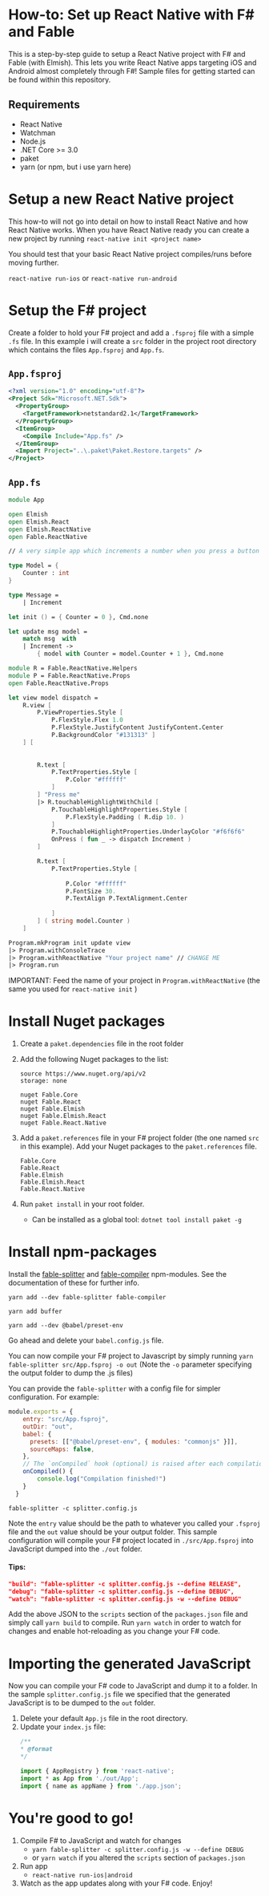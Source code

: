 # How-to: Set up React Native with F# and Fable

This is a step-by-step guide to setup a React Native project with F# and Fable (with Elmish). This lets you write React Native apps targeting iOS and Android almost completely through F#! Sample files for getting started can be found within this repository.

## Requirements
- React Native
- Watchman
- Node.js
- .NET Core >= 3.0
- paket
- yarn (or npm, but i use yarn here)

# Setup a new React Native project

This how-to will not go into detail on how to install React Native and how React Native works. When you have React Native ready you can create a new project by running `react-native init <project name>`

You should test that your basic React Native project compiles/runs before moving further.

`react-native run-ios` or `react-native run-android`

# Setup the F# project
Create a folder to hold your F# project and add a `.fsproj` file with a simple `.fs` file. In this example i will create a `src` folder in the project root directory which contains the files `App.fsproj` and `App.fs`.

## `App.fsproj`
```xml
<?xml version="1.0" encoding="utf-8"?>
<Project Sdk="Microsoft.NET.Sdk">
  <PropertyGroup>
    <TargetFramework>netstandard2.1</TargetFramework>
  </PropertyGroup>
  <ItemGroup>
    <Compile Include="App.fs" />
  </ItemGroup>
  <Import Project="..\.paket\Paket.Restore.targets" />
</Project>
```

## `App.fs`
```fsharp
module App

open Elmish
open Elmish.React
open Elmish.ReactNative
open Fable.ReactNative

// A very simple app which increments a number when you press a button

type Model = {
    Counter : int
}

type Message =
    | Increment 

let init () = { Counter = 0 }, Cmd.none

let update msg model =
    match msg  with
    | Increment -> 
        { model with Counter = model.Counter + 1 }, Cmd.none 

module R = Fable.ReactNative.Helpers
module P = Fable.ReactNative.Props
open Fable.ReactNative.Props

let view model dispatch =
    R.view [
        P.ViewProperties.Style [ 
            P.FlexStyle.Flex 1.0 
            P.FlexStyle.JustifyContent JustifyContent.Center
            P.BackgroundColor "#131313" ]
    ] [
        
        
        R.text [
            P.TextProperties.Style [
                P.Color "#ffffff"
            ]
        ] "Press me"
        |> R.touchableHighlightWithChild [
            P.TouchableHighlightProperties.Style [
                P.FlexStyle.Padding ( R.dip 10. )
            ]
            P.TouchableHighlightProperties.UnderlayColor "#f6f6f6"
            OnPress ( fun _ -> dispatch Increment ) 
        ]

        R.text [
            P.TextProperties.Style [
                
                P.Color "#ffffff"
                P.FontSize 30.
                P.TextAlign P.TextAlignment.Center
                
            ]
        ] ( string model.Counter )
    ]

Program.mkProgram init update view
|> Program.withConsoleTrace
|> Program.withReactNative "Your project name" // CHANGE ME
|> Program.run
```

IMPORTANT: Feed the name of your project in `Program.withReactNative` (the same you used for `react-native init` )

# Install Nuget packages

1. Create a `paket.dependencies` file in the root folder
2. Add the following Nuget packages to the list:
    ```
    source https://www.nuget.org/api/v2
    storage: none

    nuget Fable.Core 
    nuget Fable.React
    nuget Fable.Elmish 
    nuget Fable.Elmish.React
    nuget Fable.React.Native
    ```
3. Add a `paket.references` file in your F# project folder (the one named `src` in this example). Add your Nuget packages to the `paket.references` file. 
    ```
    Fable.Core
    Fable.React
    Fable.Elmish
    Fable.Elmish.React
    Fable.React.Native
    ```

4. Run `paket install` in your root folder.
    - Can be installed as a global tool: `dotnet tool install paket -g`

# Install npm-packages

Install the [fable-splitter](https://www.npmjs.com/package/fable-splitter) and [fable-compiler](https://www.npmjs.com/package/fable-compiler) npm-modules. See the documentation of these for further info.

`yarn add --dev fable-splitter fable-compiler` 

`yarn add buffer`

`yarn add --dev @babel/preset-env`

Go ahead and delete your `babel.config.js` file.

You can now compile your F# project to Javascript by simply running `yarn fable-splitter src/App.fsproj -o out`
(Note the `-o` parameter specifying the output folder to dump the .js files) 

You can provide the `fable-splitter` with a config file for simpler configuration. For example:
```javascript
module.exports = {
    entry: "src/App.fsproj",
    outDir: "out",
    babel: {
      presets: [["@babel/preset-env", { modules: "commonjs" }]],
      sourceMaps: false,
    },
    // The `onCompiled` hook (optional) is raised after each compilation
    onCompiled() {
        console.log("Compilation finished!")
    }
  }
```
`fable-splitter -c splitter.config.js`

Note the `entry` value should be the path to whatever you called your `.fsproj` file and the `out` value should be your output folder. This sample configuration will compile your F# project located in `./src/App.fsproj` into JavaScript dumped into the `./out` folder.

#### Tips:
```json
"build": "fable-splitter -c splitter.config.js --define RELEASE",
"debug": "fable-splitter -c splitter.config.js --define DEBUG",
"watch": "fable-splitter -c splitter.config.js -w --define DEBUG"
```
Add the above JSON to the `scripts` section of the `packages.json` file and simply call `yarn build` to compile. Run `yarn watch` in order to watch for changes and enable hot-reloading as you change your F# code.

# Importing the generated JavaScript
Now you can compile your F# code to JavaScript and dump it to a folder. In the sample `splitter.config.js` file we specified that the generated JavaScript is to be dumped to the `out` folder.

1. Delete your default `App.js` file in the root directory.
2. Update your `index.js` file:
    ```js
    /**
    * @format
    */

    import { AppRegistry } from 'react-native';
    import * as App from './out/App';
    import { name as appName } from './app.json';
    ```

# You're good to go! 
1. Compile F# to JavaScript and watch for changes
    - `yarn fable-splitter -c splitter.config.js -w --define DEBUG`
    - or `yarn watch` if you altered the `scripts` section of `packages.json`
2. Run app
    - `react-native run-ios|android`
3. Watch as the app updates along with your F# code. Enjoy!

